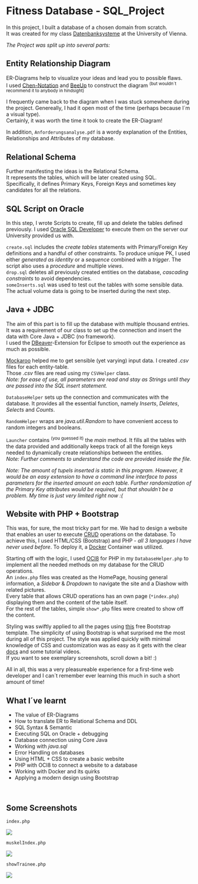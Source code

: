 # Fitness Database - SQL_Project
 
In this project, I built a database of a chosen domain from scratch. <br/>
It was created for my class [Datenbanksysteme](https://ufind.univie.ac.at/de/course.html?lv=051031&semester=2020W) at the University of Vienna.

_The Project was split up into several parts:_

## Entity Relationship Diagram

ER-Diagrams help to visualize your ideas and lead you to possible flaws. </br>
I used [Chen-Notation](https://de.wikipedia.org/wiki/Chen-Notation) and [BeeUp](https://austria.omilab.org/psm/content/bee-up/info) to construct the diagram <sup>(but wouldn´t recommend it to anybody in hindsight)</sup>

I frequently came back to the diagram when I was stuck somewhere during the project. Genereally, I had it open most of the time (perhaps because I´m a visual type). </br>
Certainly, it was worth the time it took to create the ER-Diagram!

In addition, `Anforderungsanalyse.pdf` is a wordy explanation of the Entities, Relationships and Attributes of my database.


## Relational Schema

Further manifesting the ideas is the Relational Schema. </br>
It represents the tables, which will be later created using SQL. </br>
Specifically, it defines Primary Keys, Foreign Keys and sometimes key candidates for all the relations. </br>


## SQL Script on Oracle

In this step, I wrote Scripts to create, fill up and delete the tables defined previously. I used [Oracle SQL Developer](https://www.oracle.com/database/technologies/appdev/sqldeveloper-landing.html) to execute them on the server our University provided us with.

`create.sql` includes the _create tables_ statements with Primary/Foreign Key definitions and a handful of other constraints. To produce unique PK, I used either _generated as identity_ or a _sequence_ combined with a _trigger_. The script also uses a _procedure_ and multiple _views_. <br>
`drop.sql` deletes all previously created entities on the database, _cascading constraints_ to avoid dependencies. <br>
`someInserts.sql` was used to test out the tables with some sensible data. The actual volume data is going to be inserted during the next step.


## Java + JDBC

The aim of this part is to fill up the database with multiple thousand entries. </br>
It was a requirement of our class to set up the connection and insert the data with Core Java + JDBC (no framework). </br>
I used the [DBeaver](https://dbeaver.com/docs/wiki/)-Extension for Eclipse to smooth out the experience as much as possible.

[Mockaroo](https://www.mockaroo.com/) helped me to get sensible (yet varying) input data. I created _.csv_ files for each entity-table. </br>
Those _.csv_ files are read using my `CSVHelper` class. </br>
_Note: for ease of use, all parameters are read and stay as Strings until they are passed into the SQL insert statement._

`DatabaseHelper` sets up the connection and communicates with the database. It provides all the essential function, namely _Inserts_, _Deletes_, _Selects_ and _Counts_. 

`RandomHelper` wraps are _java.util.Random_ to have convenient access to random integers and booleans.

`Launcher` contains <sup>(you guessed it)</sup> the _main_ method. It fills all the tables with the data provided and additionally keeps track of all the foreign keys needed to dynamically create relationships between the entities.</br>
_Note: Further comments to understand the code are provided inside the file._

_Note: The amount of tupels inserted is static in this program. However, it would be an easy extension to have a command line interface to pass parameters for the inserted amount on each table. Further randomization of the Primary Key attributes would be required, but that shouldn´t be a problem. My time is just very limited right now :(_


## Website with PHP + Bootstrap

This was, for sure, the most tricky part for me. We had to design a website that enables an user to execute [CRUD](https://en.wikipedia.org/wiki/Create,_read,_update_and_delete) operations on the database. To achieve this, I used HTML/CSS (Bootstrap) and PHP - _all 3 languages I have never used before_. To deploy it, a [Docker](https://www.docker.com/) Container was utilized. 

Starting off with the logic, I used [OCI8](https://www.php.net/manual/de/book.oci8.php) for PHP in my `DatabaseHelper.php` to implement all the needed methods on my database for the CRUD operations. <br>
An `index.php` files was created as the HomePage, housing general information, a _Sidebar_ & _Dropdown_ to navigate the site and a Diashow with related pictures. <br>
Every table that allows CRUD operations has an own page (`*index.php`) displaying them and the content of the table itself. <br>
For the rest of the tables, simple `show*.php` files were created to show off the content.

Styling was swiftly applied to all the pages using [this](https://startbootstrap.com/template/simple-sidebar) free Bootstrap template. The simplicity of using Bootstrap is what surprised me the most during all of this project. The style was applied quickly with minimal knowledge of CSS and customization was as easy as it gets with the clear [docs](https://getbootstrap.com/docs/4.1/getting-started/introduction/) and some tutorial videos. <br>
If you want to see exemplary screenshots, scroll down a bit! :)

All in all, this was a very pleasureable experience for a first-time web developer and I can´t remember ever learning this much in such a short amount of time! 


## What I´ve learnt
* The value of ER-Diagrams
* How to translate ER to Relational Schema and DDL
* SQL Syntax & Semantic
* Executing SQL on Oracle + debugging
* Database connection using Core Java
* Working with _java.sql_
* Error Handling on databases
* Using HTML + CSS to create a basic website
* PHP with OCI8 to connect a website to a database
* Working with Docker and its quirks
* Applying a modern design using Bootstrap
<br>

## Some Screenshots

`index.php`

<img src="https://user-images.githubusercontent.com/75510543/107787821-e662a300-6d4f-11eb-9853-ee4cc9fcc6ae.png">

`muskelIndex.php`

<img src="https://user-images.githubusercontent.com/75510543/107786395-245ec780-6d4e-11eb-8ae4-1d1b3fcb514b.png">

`showTrainee.php`

<img src="https://user-images.githubusercontent.com/75510543/107786963-c7afdc80-6d4e-11eb-857a-12455cd3bf33.png">
